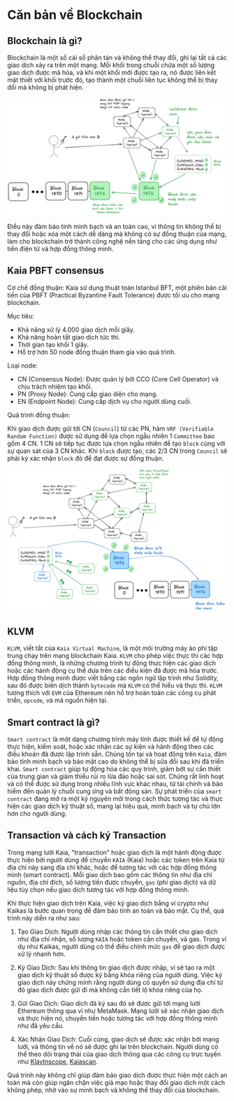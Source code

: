# Căn bản về Blockchain

## Blockchain là gì?
Blockchain là một sổ cái số phân tán và không thể thay đổi, ghi lại tất cả các giao dịch xảy ra trên một mạng. Mỗi khối trong chuỗi chứa một số lượng giao dịch được mã hóa, và khi một khối mới được tạo ra, nó được liên kết mật thiết với khối trước đó, tạo thành một chuỗi liên tục không thể bị thay đổi mà không bị phát hiện.

![blockchain là gì minh hoạ](/bootcamp/vi/solidity/images/what-is-blockchain.png)

Điều này đảm bảo tính minh bạch và an toàn cao, vì thông tin không thể bị thay đổi hoặc xóa một cách dễ dàng mà không có sự đồng thuận của mạng, làm cho blockchain trở thành công nghệ nền tảng cho các ứng dụng như tiền điện tử và hợp đồng thông minh.

## Kaia PBFT consensus
Cơ chế đồng thuận: Kaia sử dụng thuật toán Istanbul BFT, một phiên bản cải tiến của PBFT (Practical Byzantine Fault Tolerance) được tối ưu cho mạng blockchain.

Mục tiêu:
- Khả năng xử lý 4.000 giao dịch mỗi giây.
- Khả năng hoàn tất giao dịch tức thì.
- Thời gian tạo khối 1 giây.
- Hỗ trợ hơn 50 node đồng thuận tham gia vào quá trình.

Loại node:
- CN (Consensus Node): Được quản lý bởi CCO (Core Cell Operator) và chịu trách nhiệm tạo khối.
- PN (Proxy Node): Cung cấp giao diện cho mạng.
- EN (Endpoint Node): Cung cấp dịch vụ cho người dùng cuối.

Quá trình đồng thuận:

Khi giao dịch được gửi tới CN (`Council`) từ các PN, hàm `VRF (Verifiable Random Function)` được sử dụng để lựa chọn ngẫu nhiên 1 `Committee` bao gồm 4 CN. 1 CN sẽ tiếp tục được lựa chọn ngẫu nhiên để tạo `block` cùng với sự quan sát của 3 CN khác. Khi `block` được tạo, các 2/3 CN trong `Council` sẽ phải ký xác nhận `block` đó để đạt được sự đồng thuận.

![kaia PBFT là gì minh hoạ](/bootcamp/vi/solidity/images/kaia-pbft-consensus.png)

## KLVM
`KLVM`, viết tắt của `Kaia Virtual Machine`, là một môi trường máy ảo phi tập trung chạy trên mạng blockchain Kaia. `KLVM` cho phép việc thực thi các hợp đồng thông minh, là những chương trình tự động thực hiện các giao dịch hoặc các hành động cụ thể dựa trên các điều kiện đã được mã hóa trước. Hợp đồng thông minh được viết bằng các ngôn ngữ lập trình như Solidity, sau đó được biên dịch thành `bytecode` mà `KLVM` có thể hiểu và thực thi. `KLVM` tương thích với `EVM` của Ethereum nên hỗ trợ hoàn toàn các công cụ phát triển, `opcode`, và mã nguồn hiện tại.

## Smart contract là gì?
`Smart contract` là một dạng chương trình máy tính được thiết kế để tự động thực hiện, kiểm soát, hoặc xác nhận các sự kiện và hành động theo các điều khoản đã được lập trình sẵn. Chúng tồn tại và hoạt động trên `Kaia`, đảm bảo tính minh bạch và bảo mật cao do không thể bị sửa đổi sau khi đã triển khai. `Smart contract` giúp tự động hóa các quy trình, giảm bớt sự cần thiết của trung gian và giảm thiểu rủi ro lừa đảo hoặc sai sót. Chúng rất linh hoạt và có thể được sử dụng trong nhiều lĩnh vực khác nhau, từ tài chính và bảo hiểm đến quản lý chuỗi cung ứng và bất động sản. Sự phát triển của `smart contract` đang mở ra một kỷ nguyên mới trong cách thức tương tác và thực hiện các giao dịch kỹ thuật số, mang lại hiệu quả, minh bạch và tự chủ lớn hơn cho người dùng.

## Transaction và cách ký Transaction
Trong mạng lưới Kaia, "transaction" hoặc giao dịch là một hành động được thực hiện bởi người dùng để chuyển `KAIA` (Kaia) hoặc các token trên Kaia từ địa chỉ này sang địa chỉ khác, hoặc để tương tác với các hợp đồng thông minh (smart contract). Mỗi giao dịch bao gồm các thông tin như địa chỉ nguồn, địa chỉ đích, số lượng tiền được chuyển, `gas` (phí giao dịch) và dữ liệu tùy chọn nếu giao dịch tương tác với hợp đồng thông minh.

Khi thực hiện giao dịch trên Kaia, việc ký giao dịch bằng ví crypto như Kaikas là bước quan trọng để đảm bảo tính an toàn và bảo mật. Cụ thể, quá trình này diễn ra như sau:

1. Tạo Giao Dịch: Người dùng nhập các thông tin cần thiết cho giao dịch như địa chỉ nhận, số lượng `KAIA` hoặc token cần chuyển, và gas. Trong ví dụ như Kaikas, người dùng có thể điều chỉnh mức `gas` để giao dịch được xử lý nhanh hơn.

2. Ký Giao Dịch: Sau khi thông tin giao dịch được nhập, ví sẽ tạo ra một giao dịch kỹ thuật số được ký bằng khóa riêng của người dùng. Việc ký giao dịch này chứng minh rằng người dùng có quyền sử dụng địa chỉ từ đó giao dịch được gửi đi mà không cần tiết lộ khóa riêng của họ.

3. Gửi Giao Dịch: Giao dịch đã ký sau đó sẽ được gửi tới mạng lưới Ethereum thông qua ví như MetaMask. Mạng lưới sẽ xác nhận giao dịch và thực hiện nó, chuyển tiền hoặc tương tác với hợp đồng thông minh như đã yêu cầu.

4. Xác Nhận Giao Dịch: Cuối cùng, giao dịch sẽ được xác nhận bởi mạng lưới, và thông tin về nó sẽ được ghi lại trên blockchain. Người dùng có thể theo dõi trạng thái của giao dịch thông qua các công cụ trực tuyến như [Klaytnscope](https://klaytnscope.com/), [Kaiascan](https://www.kaiascan.io/).

Quá trình này không chỉ giúp đảm bảo giao dịch được thực hiện một cách an toàn mà còn giúp ngăn chặn việc giả mạo hoặc thay đổi giao dịch một cách không phép, nhờ vào sự minh bạch và không thể thay đổi của blockchain.
